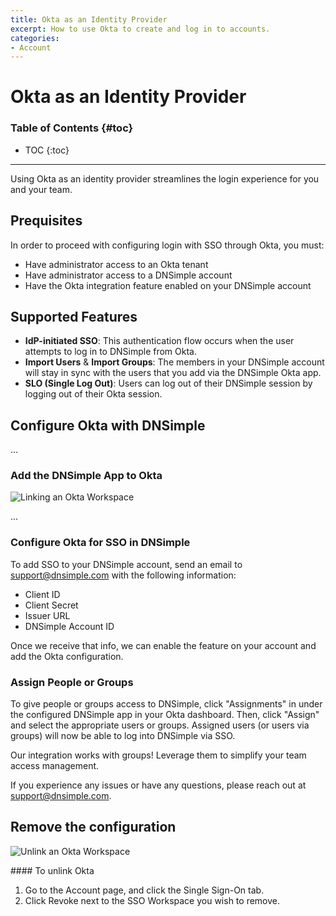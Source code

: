 ```yaml
---
title: Okta as an Identity Provider
excerpt: How to use Okta to create and log in to accounts.
categories:
- Account
---
```


# Okta as an Identity Provider

### Table of Contents {#toc}

* TOC
{:toc}

---

Using Okta as an identity provider streamlines the login experience for you and your team.

## Prequisites

In order to proceed with configuring login with SSO through Okta, you must:

- Have administrator access to an Okta tenant
- Have administrator access to a DNSimple account
- Have the Okta integration feature enabled on your DNSimple account

## Supported Features

- **IdP-initiated SSO**: This authentication flow occurs when the user attempts to log in to DNSimple from Okta.
- **Import Users** & **Import Groups**: The members in your DNSimple account will stay in sync with the users that you add via the DNSimple Okta app.
- **SLO (Single Log Out)**: Users can log out of their DNSimple session by logging out of their Okta session.

## Configure Okta with DNSimple

...

### Add the DNSimple App to Okta

![Linking an Okta Workspace](/files/okta-sso-enable.png)

...

### Configure Okta for SSO in DNSimple

To add SSO to your DNSimple account, send an email to support@dnsimple.com with the following information:

- Client ID
- Client Secret
- Issuer URL
- DNSimple Account ID

Once we receive that info, we can enable the feature on your account and add the Okta configuration.

<!-- 1. Go to the <label>Account</label> page, and click the <label>Single Sign-On</label> tab.
1. Clicking <label>Add</label> next to the Okta SSO provider will take you to Okta to authorize the Workspace. You'll need to be logged-in to the Okta Workspace as an administrator of the workspace.
1. Okta will show you what access DNSimple is requesting.
1. Okta SSO is enabled on the account.
1. Repeat the process for each account where you want Okta SSO enabled.

If the Okta app is no longer linked (e.g. the access token is revoked), you can re-link the Workspace using the "Re-connect" button. -->

### Assign People or Groups

To give people or groups access to DNSimple, click "Assignments" in under the configured DNSimple app in your Okta dashboard. Then, click "Assign" and select the appropriate users or groups. Assigned users (or users via groups) will now be able to log into DNSimple via SSO.

<info>
Our integration works with groups! Leverage them to simplify your team access management.
</info>

If you experience any issues or have any questions, please reach out at support@dnsimple.com.

## Remove the configuration

![Unlink an Okta Workspace](/files/okta-sso-enabled.png)

<div class="section-steps" markdown="1">
#### To unlink Okta

1. Go to the <label>Account</label> page, and click the <label>Single Sign-On</label> tab.
1. Click <label>Revoke</label> next to the SSO Workspace you wish to remove.
</div>

